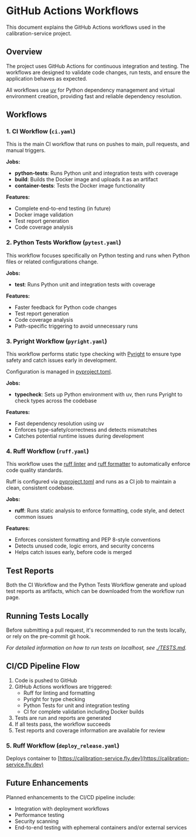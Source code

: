 # GitHub Actions Workflows

This document explains the GitHub Actions workflows used in the calibration-service project.

## Overview

The project uses GitHub Actions for continuous integration and testing. The workflows are designed to validate code
changes, run tests, and ensure the application behaves as expected.

All workflows use [uv](https://github.com/astral-sh/uv) for Python dependency management and virtual environment
creation, providing fast and reliable dependency resolution.

## Workflows

### 1. CI Workflow (`ci.yaml`)

This is the main CI workflow that runs on pushes to main, pull requests, and manual triggers.

**Jobs:**

- **python-tests**: Runs Python unit and integration tests with coverage
- **build**: Builds the Docker image and uploads it as an artifact
- **container-tests**: Tests the Docker image functionality

**Features:**

- Complete end-to-end testing (in future)
- Docker image validation
- Test report generation
- Code coverage analysis

### 2. Python Tests Workflow (`pytest.yaml`)

This workflow focuses specifically on Python testing and runs when Python files or related configurations change.

**Jobs:**

- **test**: Runs Python unit and integration tests with coverage

**Features:**

- Faster feedback for Python code changes
- Test report generation
- Code coverage analysis
- Path-specific triggering to avoid unnecessary runs

### 3. Pyright Workflow (`pyright.yaml`)

This workflow performs static type checking with [Pyright](https://microsoft.github.io/pyright) to ensure type safety
and catch issues early in development.

Configuration is managed in [pyproject.toml](../pyproject.toml).

**Jobs:**

- **typecheck**: Sets up Python environment with uv, then runs Pyright to check types across the codebase

**Features:**

- Fast dependency resolution using uv
- Enforces type-safety/correctness and detects mismatches
- Catches potential runtime issues during development

### 4. Ruff Workflow (`ruff.yaml`)

This workflow uses the [ruff linter](https://docs.astral.sh/ruff/linter/)
and [ruff formatter](https://docs.astral.sh/ruff/formatter/)
to automatically enforce code quality standards.

Ruff is configured via [pyproject.toml](../pyproject.toml) and runs as a CI job to maintain a clean, consistent
codebase.

**Jobs:**

- **ruff**: Runs static analysis to enforce formatting, code style, and detect common issues

**Features:**

- Enforces consistent formatting and PEP 8-style conventions
- Detects unused code, logic errors, and security concerns
- Helps catch issues early, before code is merged

## Test Reports

Both the CI Workflow and the Python Tests Workflow generate and upload test reports as artifacts, which can be
downloaded from the workflow run page.

## Running Tests Locally

Before submitting a pull request, it's recommended to run the tests locally, or rely on the pre-commit git hook.

_For detailed information on how to run tests on localhost, see [./TESTS.md](TESTS.md)._

## CI/CD Pipeline Flow

1. Code is pushed to GitHub
2. GitHub Actions workflows are triggered:
    - Ruff for linting and formatting
    - Pyright for type checking
    - Python Tests for unit and integration testing
    - CI for complete validation including Docker builds
3. Tests are run and reports are generated
4. If all tests pass, the workflow succeeds
5. Test reports and coverage information are available for review

### 5. Ruff Workflow (`deploy_release.yaml`)

Deploys container to [https://calibration-service.fly.dev](https://calibration-service.fly.dev)

## Future Enhancements

Planned enhancements to the CI/CD pipeline include:

- Integration with deployment workflows
- Performance testing
- Security scanning
- End-to-end testing with ephemeral containers and/or external services
